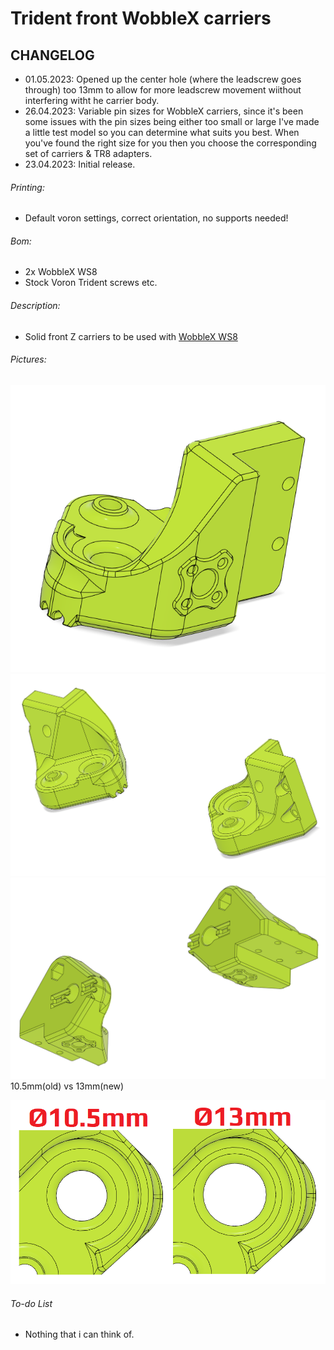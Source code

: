 # Trident front WobbleX carriers
## CHANGELOG
- 01.05.2023: Opened up the center hole (where the leadscrew goes through) too 13mm to allow for more leadscrew movement wiithout interfering witht he carrier body.
- 26.04.2023: Variable pin sizes for WobbleX carriers, since it's been some issues with the pin sizes being either too small or large I've made a little test model so you can determine what suits you best. When you've found the right size for you then you choose the corresponding set of carriers & TR8 adapters.
- 23.04.2023: Initial release.

###### Printing:
- Default voron settings, correct orientation, no supports needed!

###### Bom:
- 2x WobbleX WS8
- Stock Voron Trident screws etc.

###### Description:
- Solid front Z carriers to be used with [WobbleX WS8](https://github.com/MirageC79/Interfaces-for-WobbleX-integration/tree/main/Voron/Trident)

###### Pictures:
![](./pics/1.png)
![](./pics/2.png)
![](./pics/3.png)
10.5mm(old) vs 13mm(new)

![](./pics/4.png)

###### To-do List
- Nothing that i can think of.
